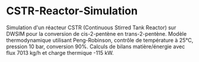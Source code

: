 # CSTR-Reactor-Simulation
Simulation d'un réacteur CSTR (Continuous Stirred Tank Reactor) sur DWSIM pour la conversion de cis-2-pentène en trans-2-pentène. Modèle thermodynamique utilisant Peng-Robinson, contrôle de température à 25°C, pression 10 bar, conversion 90%. Calculs de bilans matière/énergie avec flux 7013 kg/h et charge thermique -115 kW.
